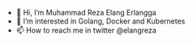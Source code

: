 - 👋 Hi, I’m Muhammad Reza Elang Erlangga
- 👀 I’m interested in Golang, Docker and Kubernetes
- 📫 How to reach me in twitter @elangreza

<!---
elangreza14/elangreza14 is a ✨ special ✨ repository because its `README.md` (this file) appears on your GitHub profile.
You can click the Preview link to take a look at your changes.
--->
